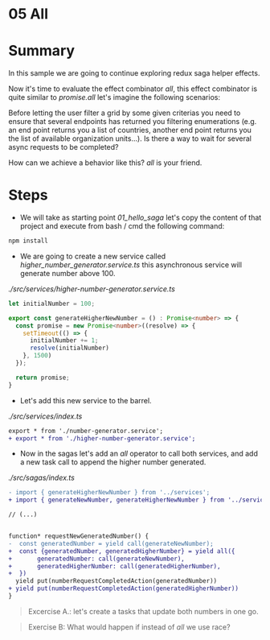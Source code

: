 # 05 All

# Summary

In this sample we are going to continue exploring redux saga helper effects.

Now it's time to evaluate the effect combinator _all_, this effect combinator is quite similar to 
_promise.all_ let's imagine the following scenarios:

  Before letting the user filter a grid by some given criterias you need to ensure that several endpoints
  has returned you filtering enumerations (e.g. an end point returns you a list of countries, another
  end point returns you the list of available organization units...). Is there a way to wait for 
  several async requests to be completed? 

  How can we achieve a behavior like this? _all_ is your friend.

# Steps

- We will take as starting point *01_hello_saga* let's copy the content of that project 
and execute from bash / cmd the following command:

```bash
npm install
```

- We are going to create a new service called *higher_number_generator.service.ts* this asynchronous service
will generate number above 100.

_./src/services/higher-number-generator.service.ts_

```typescript
let initialNumber = 100;

export const generateHigherNewNumber = () : Promise<number> => {
  const promise = new Promise<number>((resolve) => {
    setTimeout(() => {
      initialNumber += 1;
      resolve(initialNumber)
    }, 1500)
  });

  return promise;
}
```

- Let's add this new service to the barrel.

_./src/services/index.ts_

```diff
export * from './number-generator.service';
+ export * from './higher-number-generator.service';
```
- Now in the sagas let's add an _all_ operator to call both services, and add a new task call 
to append the higher number generated.

_./src/sagas/index.ts_

```diff
- import { generateHigherNewNumber } from '../services';
+ import { generateNewNumber, generateHigherNewNumber } from '../services';

// (...)


function* requestNewGeneratedNumber() {
-  const generatedNumber = yield call(generateNewNumber);
+  const {generatedNumber, generatedHigherNumber} = yield all({
+       generatedNumber: call(generateNewNumber),
+       generatedHigherNumber: call(generatedHigherNumber),
+  })
  yield put(numberRequestCompletedAction(generatedNumber))
+ yield put(numberRequestCompletedAction(generatedHigherNumber))
}
```

> Excercise A.: let's create a tasks that update both numbers in one go.

> Exercise B: What would happen if instead of _all_ we use race?